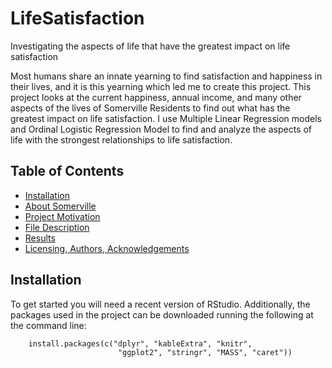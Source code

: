 # LifeSatisfaction
Investigating the aspects of life that have the greatest impact on life satisfaction

Most humans share an innate yearning to find satisfaction and happiness in their lives, and it is this yearning which led me to create this project. This project looks at the current happiness, annual income, and many other aspects of the lives of Somerville Residents to find out what has the greatest impact on life satisfaction. I use Multiple Linear Regression models and Ordinal Logistic Regression Model to find and analyze the aspects of life with the strongest relationships to life satisfaction. 

## Table of Contents
* [Installation](#Installation)
* [About Somerville](#About)
* [Project Motivation](#motivation)
* [File Description](#description)
* [Results](#Results)
* [Licensing, Authors, Acknowledgements](#licensing)

## Installation
To get started you will need a recent version of RStudio. Additionally, the packages used in the project can be downloaded running the following at the command line:
    
        install.packages(c("dplyr", "kableExtra", "knitr", 
                            "ggplot2", "stringr", "MASS", "caret"))
                            
